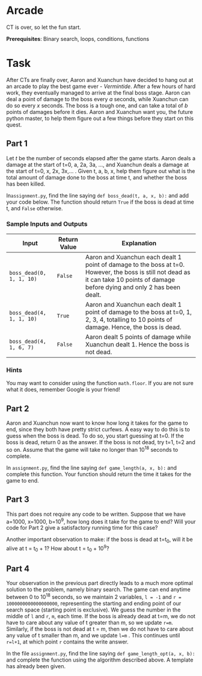 # Arcade

CT is over, so let the fun start.

**Prerequisites**: Binary search, loops, conditions, functions



# Task

After CTs are finally over, Aaron and Xuanchun have decided to hang out at an arcade to play the best game ever - _Vermintide_. After a few hours of hard work, they eventually managed to arrive at the final boss stage. Aaron can deal a point of damage to the boss every $a$ seconds, while Xuanchun can do so every $x$ seconds. The boss is a tough one, and can take a total of $b$ points of damages before it dies. Aaron and Xuanchun want you, the future python master, to help them figure out a few things before they start on this quest.



## Part 1

Let $t$ be the number of seconds elapsed after the game starts. Aaron deals a damage at the start of t=0, a, 2a, 3a, ..., and Xuanchun deals a damage at the start of t=0, x, 2x, 3x,… . Given t, a, b, x, help them figure out what is the total amount of damage done to the boss at time t, and whether the boss has been killed.

In```assignment.py```, find the line saying ```def boss_dead(t, a, x, b):``` and add your code below. The function should return ```True``` if the boss is dead at time t, and ```False``` otherwise.



### Sample Inputs and Outputs

| Input                        | Return Value | Explanation                                                  |
| ---------------------------- | ------------ | ------------------------------------------------------------ |
| ```boss_dead(0, 1, 1, 10)``` | ```False```  | Aaron and Xuanchun each dealt 1 point of damage to the boss at t=0. However, the boss is still not dead as it can take 10 points of damage before dying and only 2 has been dealt. |
| ```boss_dead(4, 1, 1, 10)``` | ```True```   | Aaron and Xuanchun each dealt 1 point of damage to the boss at t=0, 1, 2, 3, 4, totalling to 10 points of damage. Hence, the boss is dead. |
| ```boss_dead(4, 1, 6, 7)```  | ```False```  | Aaron dealt 5 points of damage while Xuanchun dealt 1. Hence the boss is not dead. |

### Hints

You may want to consider using the function ```math.floor```. If you are not sure what it does, remember Google is your friend!



## Part 2

Aaron and Xuanchun now want to know how long it takes for the game to end, since they both have pretty strict curfews. A easy way to do this is to guess when the boss is dead. To do so, you start guessing at t=0. If the boss is dead, return 0 as the answer. If the boss is not dead, try t=1, t=2 and so on. Assume that the game will take no longer than 10<sup>18</sup> seconds to complete.



In ```assignment.py```, find the line saying ```def game_length(a, x, b):``` and complete this function. Your function should return the time it takes for the game to end.



## Part 3

This part does not require any code to be written. Suppose that we have a=1000, x=1000, b=10<sup>9</sup>, how long does it take for the game to end? Will your code for Part 2 give a satisfactory running time for this case?



Another important observation to make: if the boss is dead at t=t<sub>0</sub>, will it be alive at t = t<sub>0</sub> + 1? How about t = t<sub>0</sub> + 10<sup>9</sup>?



## Part 4

​Your observation in the previous part directly leads to a much more optimal solution to the problem, namely binary search. The game can end anytime between 0 to 10<sup>18</sup> seconds, so we maintain 2 variables, ```l = -1``` and `r = 1000000000000000000`, representing the starting and ending point of our search space (starting point is exclusive). We guess the number in the middle of `l` and `r`, `m`, each time. If the boss is already dead at t=m, we do not have to care about any value of t greater than m, so we update `r=m`. Similarly, if the boss is not dead at t = m, then we do not have to care about any value of t smaller than m, and we update `l=m` . This continues until `r=l+1`, at which point `r` contains the write answer.



In the file `assignment.py`, find the line saying `def game_length_opt(a, x, b):` and complete the function using the algorithm described above. A template has already been given.
